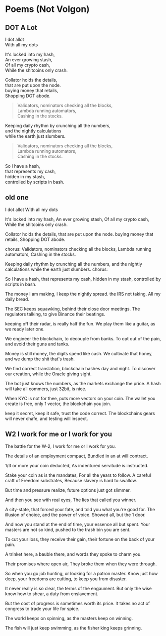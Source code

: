 # Poems (Not Volgon)

## DOT A Lot
I dot allot  
With all my dots  

It's locked into my hash,  
An ever growing stash,  
Of all my crypto cash,  
While the shitcoins only crash.  

Collator holds the details,  
that are put upon the node.  
buying money that retails,  
Shopping DOT abode.  

> Validators, nominators checking all the blocks,  
> Lambda running automators,  
> Cashing in the stocks.  

Keeping daily rhythm by crunching all the numbers,  
and the nightly calculations  
while the earth just slumbers.  

> Validators, nominators checking all the blocks,  
> Lambda running automators,  
> Cashing in the stocks.  

So I have a hash,  
that represents my cash,  
hidden in my stash,  
controlled by scripts in bash.  


## old one
I dot allot
With all my dots

It's locked into my hash,
An ever growing stash,
Of all my crypto cash,
While the shitcoins only crash.


Collator holds the details,
that are put upon the node.
buying money that retails,
Shopping DOT abode.

chorus:
Validators, nominators checking all the blocks,
Lambda running automators,
Cashing in the stocks.

Keeping daily rhythm by crunching all the numbers,
and the nightly calculations
while the earth just slumbers.
chorus:

So I have a hash,
that represents my cash,
hidden in my stash,
controlled by scripts in bash.

The money I am making,
I keep the nightly spread.
the IRS not taking,
All my daily bread.

The SEC keeps squawking,
behind their close door meetings.
The regulators talking,
to give Binance their beatings.

keeping off their radar,
is really half the fun.
We play them like a guitar,
as we ready later one.

We engineer the blockchain,
to decouple from banks.
To opt out of the pain,
and avoid their guns and tanks.

Money is still money,
the digits spend like cash.
We cultivate that honey,
and we dump the shit that's trash.

We find correct translation,
blockchain hashes day and night.
To discover our creation,
while the Oracle giving sight.

The bot just knows the numbers,
as the markets exchange the price.
A hash will take all commers,
just 32bit, is nice.

When KYC is not for thee,
puts more vectors on your coin.
The wallet you create is free,
only 1 vector,  the blockchain you join.

keep it secret, keep it safe,
trust the code correct.
The blockchains gears will never chafe,
and testing will inspect.

## W2 I work for me or I work for you

The battle for the W-2, I work for me or I work for you.
 
The details of an employment compact,
Bundled in an at will contract.
 
1/3 or more your coin deducted,
As indentured servitude is instructed.
 
Stake your coin as is the mandates,
For all the years to follow.
A careful craft of Freedom substrates,
Because slavery is hard to swallow.
 
But time and pressure realize, future options just got slimmer.
 
And then you see with real eyes,
The lies that called you winner.
 
A city-state, that forced your fate, and told you what you're good for.
The illusion of choice, and the power of voice.
Showed all, but the 1 door.
 
And now you stand at the end of time, your essence all but spent.
Your masters are not so kind, pushed to the trash bin you are sent.
 
To cut your loss, they receive their gain, their fortune on the back of your pain.
 
A trinket here, a bauble there, and words they spoke to charm you.
 
Their promises where open air,
They broke them when they were through.
 
So when you go job hunting,  or looking for a patron master.
Know just how deep, your freedoms are cutting, to keep you from disaster.
 
It never really is so clear, the terms of the engaument.
But only the wise know how to shear, a duty from enslavement.
 
But the cost of progress is sometimes worth its price.
It takes no act of congress to trade your life for spice.
 
The world keeps on spinning, as the masters keep on winning.
 
The fish will just keep swimming, as the fisher king keeps grinning.


